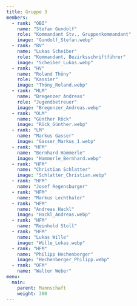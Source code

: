 ```yaml
---
title: Gruppe 3
members:
  - rank: "OBI"
    name: "Stefan Gundolf"
    role: "Kommandant Stv., Gruppenkommandant"
    image: "Gundolf_Stefan.webp"
  - rank: "BV"
    name: "Lukas Scheiber"
    role: "Kommandant, Bezirksschriftführer"
    image: "Scheiber_Lukas.webp"
  - rank: "HV"
    name: "Roland Thöny"
    role: "Kassier"
    image: "Thöny_Roland.webp"
  - rank: "HLM"
    name: "Bregenzer Andreas"
    role: "Jugendbetreuer"
    image: "Bregenzer_Andreas.webp"
  - rank: "OLM"
    name: "Günther Röck"
    image: "Röck_Günther.webp"
  - rank: "LM"
    name: "Markus Gasser"
    image: "Gasser_Markus_1.webp"
  - rank: "HFM"
    name: "Bernhard Hammerle"
    image: "Hammerle_Bernhard.webp"
  - rank: "HFM"
    name: "Christian Schlatter"
    image: "Schlatter_Christian.webp"
  - rank: "HFM"
    name: "Josef Regensburger"
  - rank: "HFM"
    name: "Markus Lechthaler"
  - rank: "HFM"
    name: "Andreas Hackl"
    image: "Hackl_Andreas.webp"
  - rank: "HFM"
    name: "Reinhold Stoll"
  - rank: "HFM"
    name: "Lukas Wille"
    image: "Wille_Lukas.webp"
  - rank: "HFM"
    name: "Philipp Hechenberger"
    image: "Hechenberger_Philipp.webp"
  - rank: "OFM"
    name: "Walter Weber"
menu:
  main:
    parent: Mannschaft
    weight: 300
---
```

